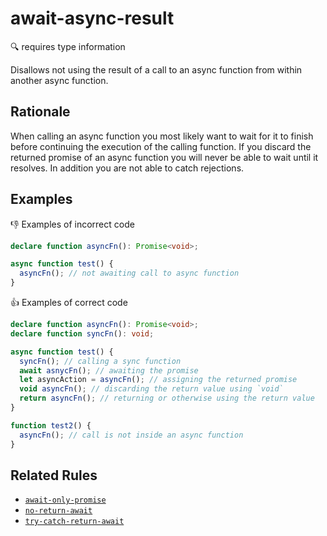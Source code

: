 # await-async-result

:mag: requires type information

Disallows not using the result of a call to an async function from within another async function.

## Rationale

When calling an async function you most likely want to wait for it to finish before continuing the execution of the calling function. If you discard the returned promise of an async function you will never be able to wait until it resolves. In addition you are not able to catch rejections.

## Examples

:thumbsdown: Examples of incorrect code

```ts
declare function asyncFn(): Promise<void>;

async function test() {
  asyncFn(); // not awaiting call to async function
}
```

:thumbsup: Examples of correct code

```ts
declare function asyncFn(): Promise<void>;
declare function syncFn(): void;

async function test() {
  syncFn(); // calling a sync function
  await asnycFn(); // awaiting the promise
  let asyncAction = asyncFn(); // assigning the returned promise
  void asyncFn(); // discarding the return value using `void`
  return asyncFn(); // returning or otherwise using the return value
}

function test2() {
  asyncFn(); // call is not inside an async function
}
```

## Related Rules

* [`await-only-promise`](await-only-promise.md)
* [`no-return-await`](no-return-await.md)
* [`try-catch-return-await`](try-catch-return-await.md)
